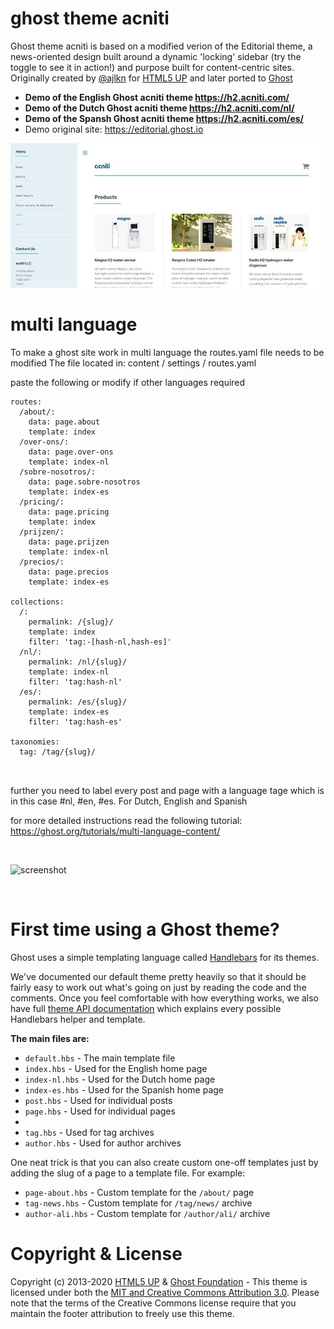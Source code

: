 # ghost theme acniti

Ghost theme acniti is based on a modified verion of the Editorial theme, a news-oriented design built around a dynamic 'locking' sidebar (try the toggle to see it in action!) and purpose built for content-centric sites. Originally created by [@ajlkn](https://twitter.com/ajlkn) for [HTML5 UP](https://html5up.net) and later ported to [Ghost](https://ghost.org)

- **Demo of the English Ghost acniti theme https://h2.acniti.com/**
- **Demo of the Dutch Ghost acniti theme https://h2.acniti.com/nl/**
- **Demo of the Spansh Ghost acniti theme https://h2.acniti.com/es/**
- Demo original site: https://editorial.ghost.io


![screenshot](https://github.com/erikvanberkum/ghost-theme-acniti/blob/master/assets/h2_acniti_front_page_900.jpg) 

# multi language

To make a ghost site work in multi language the routes.yaml file needs to be modified
The file located in: content / settings / routes.yaml

paste the following or modify if other languages required

```
routes:
  /about/:
    data: page.about
    template: index
  /over-ons/:
    data: page.over-ons
    template: index-nl
  /sobre-nosotros/:
    data: page.sobre-nosotros
    template: index-es
  /pricing/:
    data: page.pricing
    template: index
  /prijzen/:
    data: page.prijzen
    template: index-nl
  /precios/:
    data: page.precios
    template: index-es

collections:
  /:
    permalink: /{slug}/
    template: index
    filter: 'tag:-[hash-nl,hash-es]'
  /nl/:
    permalink: /nl/{slug}/
    template: index-nl
    filter: 'tag:hash-nl'
  /es/:
    permalink: /es/{slug}/
    template: index-es
    filter: 'tag:hash-es'

taxonomies:
  tag: /tag/{slug}/

 
```

further you need to label every post and page with a language tage which is in this case #nl, #en, #es. For Dutch, English and Spanish

for more detailed instructions read the following tutorial:
https://ghost.org/tutorials/multi-language-content/





&nbsp;

![screenshot](https://user-images.githubusercontent.com/120485/49328081-0e192680-f59d-11e8-808a-e6d6bcfa8419x.png)


&nbsp;

# First time using a Ghost theme?

Ghost uses a simple templating language called [Handlebars](http://handlebarsjs.com/) for its themes.

We've documented our default theme pretty heavily so that it should be fairly easy to work out what's going on just by reading the code and the comments. Once you feel comfortable with how everything works, we also have full [theme API documentation](https://themes.ghost.org) which explains every possible Handlebars helper and template.

**The main files are:**

- `default.hbs` - The main template file
- `index.hbs` - Used for the English home page
- `index-nl.hbs` - Used for the Dutch home page
- `index-es.hbs` - Used for the Spanish home page
- `post.hbs` - Used for individual posts
- `page.hbs` - Used for individual pages
-
- `tag.hbs` - Used for tag archives
- `author.hbs` - Used for author archives

One neat trick is that you can also create custom one-off templates just by adding the slug of a page to a template file. For example:

- `page-about.hbs` - Custom template for the `/about/` page
- `tag-news.hbs` - Custom template for `/tag/news/` archive
- `author-ali.hbs` - Custom template for `/author/ali/` archive



# Copyright & License

Copyright (c) 2013-2020 [HTML5 UP](https://htmlup.net) & [Ghost Foundation](https://ghost.org) - This theme is licensed under both the [MIT and Creative Commons Attribution 3.0](LICENSE). Please note that the terms of the Creative Commons license require that you maintain the footer attribution to freely use this theme.
